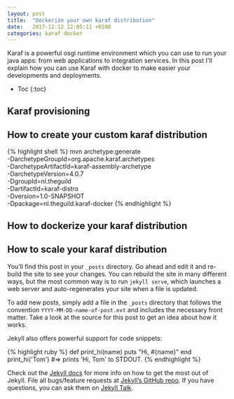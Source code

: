 ```yaml
---
layout: post
title:  "Dockerize your own karaf distribution"
date:   2017-12-12 12:05:11 +0100
categories: karaf docker
---
```


Karaf is a powerful osgi runtime environment which you can use to run your java apps: from web applications to integration services.
In this post I'll explain how you can use Karaf with docker to make easier your developments and deployments.

* Toc
{:toc}

## Karaf provisioning

[karaf-provisioning]: https://karaf.apache.org/manual/latest/provisioning

## How to create your custom karaf distribution

{% highlight shell %}
mvn archetype:generate \
  -DarchetypeGroupId=org.apache.karaf.archetypes \
  -DarchetypeArtifactId=karaf-assembly-archetype \
  -DarchetypeVersion=4.0.7 \
  -DgroupId=nl.theguild \
  -DartifactId=karaf-distro \
  -Dversion=1.0-SNAPSHOT \
  -Dpackage=nl.theguild.karaf-docker
{% endhighlight %}

## How to dockerize your karaf distribution

## How to scale your karaf distribution


You’ll find this post in your `_posts` directory. Go ahead and edit it and re-build the site to see your changes. You can rebuild the site in many different ways, but the most common way is to run `jekyll serve`, which launches a web server and auto-regenerates your site when a file is updated.

To add new posts, simply add a file in the `_posts` directory that follows the convention `YYYY-MM-DD-name-of-post.ext` and includes the necessary front matter. Take a look at the source for this post to get an idea about how it works.

Jekyll also offers powerful support for code snippets:

{% highlight ruby %}
def print_hi(name)
  puts "Hi, #{name}"
end
print_hi('Tom')
#=> prints 'Hi, Tom' to STDOUT.
{% endhighlight %}

Check out the [Jekyll docs][jekyll-docs] for more info on how to get the most out of Jekyll. File all bugs/feature requests at [Jekyll’s GitHub repo][jekyll-gh]. If you have questions, you can ask them on [Jekyll Talk][jekyll-talk].

[jekyll-docs]: https://jekyllrb.com/docs/home
[jekyll-gh]:   https://github.com/jekyll/jekyll
[jekyll-talk]: https://talk.jekyllrb.com/
